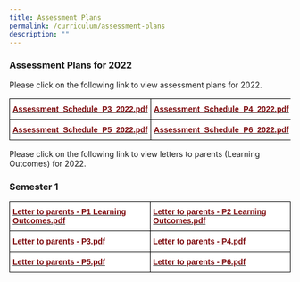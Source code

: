 ```yaml
---
title: Assessment Plans
permalink: /curriculum/assessment-plans
description: ""
---
```

### Assessment Plans for 2022  
  
Please click on the following link to view assessment plans for 2022.

<style type="text/css">
.tg  {border-collapse:collapse;border-spacing:0;}
.tg td{border-color:black;border-style:solid;border-width:1px;font-family:Arial, sans-serif;font-size:14px;
  overflow:hidden;padding:10px 5px;word-break:normal;}
.tg th{border-color:black;border-style:solid;border-width:1px;font-family:Arial, sans-serif;font-size:14px;
  font-weight:normal;overflow:hidden;padding:10px 5px;word-break:normal;}
.tg .tg-46jn{background-color:#FFF;color:#7C080B;font-weight:bold;text-align:left;vertical-align:top}
</style>
<table class="tg">
<thead>
  <tr>
    <th class="tg-46jn"><a href="/files/Assessment_Schedule_P3_2022.pdf"><span style="text-decoration:none;color:#7C080B">Assessment_Schedule_P3_2022.pdf</span></a></th>
    <th class="tg-46jn"><a href="/files/Assessment_Schedule_P4_2022.pdf"><span style="text-decoration:none;color:#7C080B">Assessment_Schedule_P4_2022.pdf</span></a><br></th>
  </tr>
</thead>
<tbody>
  <tr>
    <td class="tg-46jn"><a href="/files/Assessment_Schedule_P5_2022.pdf"><span style="text-decoration:none;color:#7C080B">Assessment_Schedule_P5_2022.pdf</span></a><br></td>
    <td class="tg-46jn"><a href="[](/files/Assessment_Schedule_P6_2022.pdf)"><span style="text-decoration:none;color:#7C080B">Assessment_Schedule_P6_2022.pdf</span></a></td>
  </tr>
</tbody>
</table>

Please click on the following link to view letters to parents 
(Learning Outcomes) for 2022.

### Semester 1

<style type="text/css">
.tg  {border-collapse:collapse;border-spacing:0;}
.tg td{border-color:black;border-style:solid;border-width:1px;font-family:Arial, sans-serif;font-size:14px;
  overflow:hidden;padding:10px 5px;word-break:normal;}
.tg th{border-color:black;border-style:solid;border-width:1px;font-family:Arial, sans-serif;font-size:14px;
  font-weight:normal;overflow:hidden;padding:10px 5px;word-break:normal;}
.tg .tg-46jn{background-color:#FFF;color:#7C080B;font-weight:bold;text-align:left;vertical-align:top}
</style>
<table class="tg">
<thead>
  <tr>
    <th class="tg-46jn"><a href="/files/Letter%20to%20parents%20-%20P1%20Learning%20Outcomes.pdf"><span style="text-decoration:none;color:#7C080B">Letter to parents - P1 Learning Outcomes.pdf</span></a><br></th>
    <th class="tg-46jn"><a href="/files/Letter%20to%20parents%20-%20P2%20Learning%20Outcomes.pdf"><span style="text-decoration:none;color:#7C080B">Letter to parents - P2 Learning Outcomes.pdf</span></a><br></th>
  </tr>
</thead>
<tbody>
  <tr>
    <td class="tg-46jn"><a href="/files/Letter%20to%20parents%20-%20P3.pdf"><span style="text-decoration:none;color:#7C080B">Letter to parents - P3.pdf</span></a><br></td>
    <td class="tg-46jn"><a href="/files/Letter%20to%20parents%20-%20P4.pdf"><span style="text-decoration:none;color:#7C080B">Letter to parents - P4.pdf</span></a><br></td>
  </tr>
  <tr>
    <td class="tg-46jn"><a href="/files/Letter%20to%20parents%20-%20P5.pdf"><span style="text-decoration:none;color:#7C080B">Letter to parents - P5.pdf</span></a><br></td>
    <td class="tg-46jn"><a href="[](/files/Letter%20to%20parents%20-%20P6.pdf)"><span style="text-decoration:none;color:#7C080B">Letter to parents - P6.pdf</span></a></td>
  </tr>
</tbody>
</table>